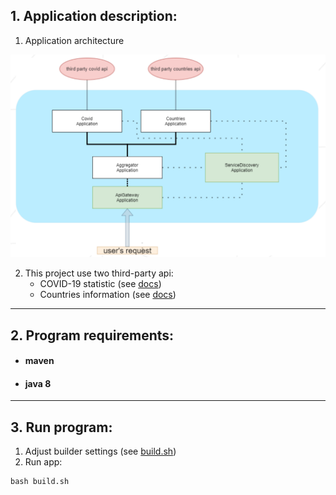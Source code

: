 ## 1. Application description:
1. Application architecture

![UML diagram](files/microservices-schema.PNG)

2. This project use two third-party api:
   * COVID-19 statistic (see [docs](https://restcountries.com))
   * Countries information (see [docs](https://covid-api.com/api/))

---

## 2. Program requirements:
- #### maven
- #### java 8

---

## 3. Run program:
1) Adjust builder settings (see [build.sh](build.sh))
2) Run app: 
```shell
bash build.sh
```
